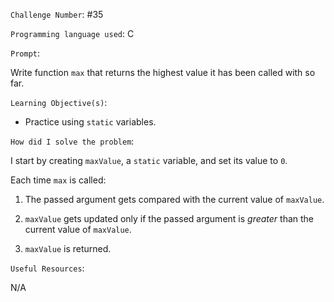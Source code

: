 `Challenge Number`: #35

`Programming language used`: C

`Prompt`: 

Write function `max` that returns the highest value it has been called with so far.

`Learning Objective(s)`:

- Practice using `static` variables.

`How did I solve the problem`:

I start by creating `maxValue`, a `static` variable, and set its value to `0`.

Each time `max` is called:

1. The passed argument gets compared with the current value of `maxValue`.

2. `maxValue` gets updated only if the passed argument is *greater* than the current value of `maxValue`.

3. `maxValue` is returned.

`Useful Resources`:

N/A